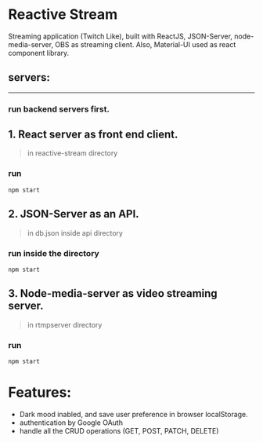 <h1>Reactive Stream</h1>
<p>Streaming application (Twitch Like), built with ReactJS, JSON-Server, node-media-server, OBS as streaming client.
Also, Material-UI used as react component library.</p>

## servers: 
***
### run backend servers first.
## 1. React server as front end client.
> in reactive-stream directory
### run
```
npm start
```
## 2. JSON-Server as an API.
> in db.json inside api directory 
### run inside the directory
```
npm start
```
## 3. Node-media-server as video streaming server.
> in rtmpserver directory 
### run
```
npm start
```

# Features:
* Dark mood inabled, and save user preference in browser localStorage.
* authentication by Google OAuth
* handle all the CRUD operations (GET, POST, PATCH, DELETE)